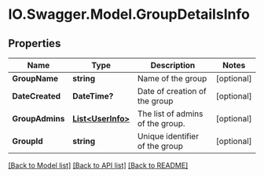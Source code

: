 # IO.Swagger.Model.GroupDetailsInfo
## Properties

Name | Type | Description | Notes
------------ | ------------- | ------------- | -------------
**GroupName** | **string** | Name of the group | [optional] 
**DateCreated** | **DateTime?** | Date of creation of the group | [optional] 
**GroupAdmins** | [**List&lt;UserInfo&gt;**](UserInfo.md) | The list of admins of the group. | [optional] 
**GroupId** | **string** | Unique identifier of the group | [optional] 

[[Back to Model list]](../README.md#documentation-for-models) [[Back to API list]](../README.md#documentation-for-api-endpoints) [[Back to README]](../README.md)

